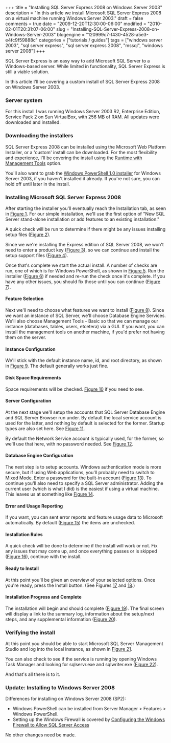 +++
title = "Installing SQL Server Express 2008 on Windows Server 2003"
description = "In this article we install Microsoft SQL Server Express 2008 on a virtual machine running Windows Server 2003."
draft = false
comments = true
date = "2009-12-20T12:30:00-06:00"
modified = "2010-02-01T20:31:07-06:00"
slug = "Installing-SQL-Server-Express-2008-on-Windows-Server-2003"
blogengine = "120999c7-f430-4528-a5e3-e4fc9f59888c"
categories = ["tutorials / guides"]
tags = ["windows server 2003", "sql server express", "sql server express 2008", "mssql", "windows server 2008"]
+++

<p>SQL Server Express is an easy way to add Microsoft SQL Server to a Windows-based server. While limited in functionality, SQL Server Express is still a viable solution.</p>
<p>In this article I'll be covering a custom install of SQL Server Express 2008 on Windows Server 2003.</p>
<h3>Server system</h3>
<p>For this install I was running Windows Server 2003 R2, Enterprise Edition, Service Pack 2 on Sun VirtualBox, with 256 MB of RAM. All updates were downloaded and installed.</p>
<h3>Downloading the installers</h3>
<p>SQL Server Express 2008 can be installed using the Microsoft Web Platform Installer, or a 'custom' install can be downloaded. For the most flexibility and experience, I'll be covering the install using the <a rel="external" href="http://www.microsoft.com/express/sql/download/">Runtime with Management Tools</a> option.</p>
<p>You'll also want to grab the <a rel="external" href="http://www.microsoft.com/downloads/details.aspx?FamilyId=10EE29AF-7C3A-4057-8367-C9C1DAB6E2BF">Windows PowerShell 1.0 installer</a> for Windows Server 2003, if you haven't installed it already. If you're not sure, you can hold off until later in the install.</p>
<h3>Installing Microsoft SQL Server Express 2008</h3>
<p>After starting the installer you'll eventually reach the Installation tab, as seen in <a href="http://media.jamesrskemp.com/graphics/sqlServerExpress/SQLServer2008ExpressInstall01.jpg">Figure 1</a>. For our simple installation, we'll use the first option of "New SQL Server stand-alone installation or add features to an existing installation."</p>
<p>A quick check will be run to determine if there might be any issues installing setup files (<a href="http://media.jamesrskemp.com/graphics/sqlServerExpress/SQLServer2008ExpressInstall02.jpg">Figure 2</a>).</p>
<p>Since we we're installing the Express edition of SQL Server 2008, we won't need to enter a product key (<a href="http://media.jamesrskemp.com/graphics/sqlServerExpress/SQLServer2008ExpressInstall03.jpg">Figure 3</a>), so we can continue and install the setup support files (<a href="http://media.jamesrskemp.com/graphics/sqlServerExpress/SQLServer2008ExpressInstall04.jpg">Figure 4</a>).</p>
<p>Once that's complete we start the actual install. A number of checks are run, one of which is for Windows PowerShell, as shown in <a href="http://media.jamesrskemp.com/graphics/sqlServerExpress/SQLServer2008ExpressInstall05.jpg">Figure 5</a>. Run the installer (<a href="http://media.jamesrskemp.com/graphics/sqlServerExpress/SQLServer2008ExpressInstall06.jpg">Figure 6</a>) if needed and re-run the check once it's complete. If you have any other issues, you should fix those until you can continue (<a href="http://media.jamesrskemp.com/graphics/sqlServerExpress/SQLServer2008ExpressInstall07.jpg">Figure 7</a>).</p>
<h4>Feature Selection</h4>
<p>Next we'll need to choose what features we want to install (<a href="http://media.jamesrskemp.com/graphics/sqlServerExpress/SQLServer2008ExpressInstall08.jpg">Figure 8</a>). Since we want an instance of SQL Server, we'll choose Database Engine Services. We'll also choose Management Tools - Basic so that we can manage our instance (databases, tables, users, etcetera) via a GUI. If you want, you can install the management tools on another machine, if you'd prefer not having them on the server.</p>
<h4>Instance Configuration</h4>
<p>We'll stick with the default instance name, id, and root directory, as shown in <a href="http://media.jamesrskemp.com/graphics/sqlServerExpress/SQLServer2008ExpressInstall09.jpg">Figure 9</a>. The default generally works just fine.</p>
<h4>Disk Space Requirements</h4>
<p>Space requirements will be checked. <a href="http://media.jamesrskemp.com/graphics/sqlServerExpress/SQLServer2008ExpressInstall10.jpg">Figure 10</a> if you need to see.</p>
<h4>Server Configuration</h4>
<p>At the next stage we'll setup the accounts that SQL Server Database Engine and SQL Server Browser run under. By default the local service account is used for the latter, and nothing by default is selected for the former. Startup types are also set here. See <a href="http://media.jamesrskemp.com/graphics/sqlServerExpress/SQLServer2008ExpressInstall11.jpg">Figure 11</a>.</p>
<p>By default the Network Service account is typically used, for the former, so we'll use that here, with no password needed. See <a href="http://media.jamesrskemp.com/graphics/sqlServerExpress/SQLServer2008ExpressInstall12.jpg">Figure 12</a>.</p>
<h4>Database Engine Configuration</h4>
<p>The next step is to setup accounts. Windows authentication mode is more secure, but if using Web applications, you'll probably need to switch to Mixed Mode. Enter a password for the built-in account (<a href="http://media.jamesrskemp.com/graphics/sqlServerExpress/SQLServer2008ExpressInstall13.jpg">Figure 13</a>). To continue you'll also need to specify a SQL Server administrator. Adding the current user (which is what I did) is the easiest if using a virtual machine. This leaves us at something like <a href="http://media.jamesrskemp.com/graphics/sqlServerExpress/SQLServer2008ExpressInstall14.jpg">Figure 14</a>.</p>
<h4>Error and Usage Reporting</h4>
<p>If you want, you can sent error reports and feature usage data to Microsoft automatically. By default (<a href="http://media.jamesrskemp.com/graphics/sqlServerExpress/SQLServer2008ExpressInstall15.jpg">Figure 15</a>) the items are unchecked.</p>
<h4>Installation Rules</h4>
<p>A quick check will be done to determine if the install will work or not. Fix any issues that may come up, and once everything passes or is skipped (<a href="http://media.jamesrskemp.com/graphics/sqlServerExpress/SQLServer2008ExpressInstall16.jpg">Figure 16</a>), continue with the install.</p>
<h4>Ready to Install</h4>
<p>At this point you'll be given an overview of your selected options. Once you're ready, press the Install button. (See Figures <a href="http://media.jamesrskemp.com/graphics/sqlServerExpress/SQLServer2008ExpressInstall17.jpg">17</a> and <a href="http://media.jamesrskemp.com/graphics/sqlServerExpress/SQLServer2008ExpressInstall18.jpg">18</a>.)</p>
<h4>Installation Progress and Complete</h4>
<p>The installation will begin and should complete (<a href="http://media.jamesrskemp.com/graphics/sqlServerExpress/SQLServer2008ExpressInstall19.jpg">Figure 19</a>). The final screen will display a link to the summary log, information about the setup/next steps, and any supplemental information (<a href="http://media.jamesrskemp.com/graphics/sqlServerExpress/SQLServer2008ExpressInstall20.jpg">Figure 20</a>).</p>
<h3>Verifying the install</h3>
<p>At this point you should be able to start Microsoft SQL Server Management Studio and log into the local instance, as shown in <a href="http://media.jamesrskemp.com/graphics/sqlServerExpress/SQLServer2008ExpressInstall21.jpg">Figure 21</a>.</p>
<p>You can also check to see if the service is running by opening Windows Task Manager and looking for sqlservr.exe and sqlwriter.exe (<a href="http://media.jamesrskemp.com/graphics/sqlServerExpress/SQLServer2008ExpressInstall22.jpg">Figure 22</a>).</p>
<p>And that's all there is to it.</p>
<h3>Update: Installing to Windows Server 2008</h3>
<p>Differences for installing on Windows Server 2008 (SP2):</p>
<ul>
<li>Windows PowerShell can be installed from Server Manager &gt; Features &gt; Windows PowerShell.</li>
<li>Setting up the Windows Firewall is covered by <a rel="external" href="http://go.microsoft.com/fwlink/?LinkId=94001">Configuring the Windows Firewall to Allow SQL Server Access</a></li>
</ul>
<p>No other changes need be made.</p>

